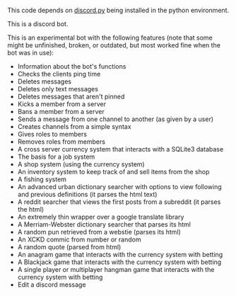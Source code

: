 This code depends on [discord.py](https://discordpy.readthedocs.io/en/stable/) being installed in the python environment.

This is a discord bot.

This is an experimental bot with the following features (note that some might be unfinished, broken, or outdated, but most worked fine when the bot was in use):
 - Information about the bot's functions
 - Checks the clients ping time
 - Deletes messages
 - Deletes only text messages
 - Deletes messages that aren't pinned
 - Kicks a member from a server
 - Bans a member from a server
 - Sends a message from one channel to another (as given by a user)
 - Creates channels from a simple syntax
 - Gives roles to members
 - Removes roles from members
 - A cross server currency system that interacts with a SQLite3 database
 - The basis for a job system
 - A shop system (using the currency system)
 - An inventory system to keep track of and sell items from the shop
 - A fishing system
 - An advanced urban dictionary searcher with options to view following and previous definitions (it parses the html text)
 - A reddit searcher that views the first posts from a subreddit (it parses the html)
 - An extremely thin wrapper over a google translate library
 - A Merriam-Webster dictionary searcher that parses its html
 - A random pun retrieved from a webstie (parses its html)
 - An XCKD commic from number or random
 - A random quote (parsed from html)
 - An anagram game that interacts with the currency system with betting
 - A Blackjack game that interacts with the currency system with betting
 - A single player or multiplayer hangman game that interacts with the currency system with betting
 - Edit a discord message
